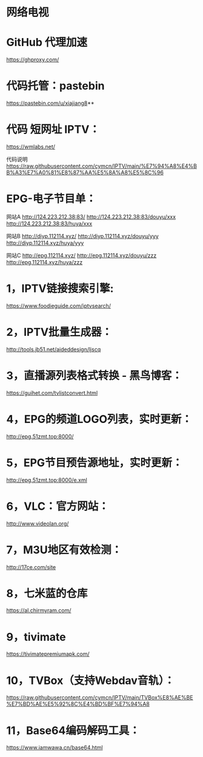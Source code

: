 # 网络电视


# GitHub 代理加速
https://ghproxy.com/

# 代码托管：pastebin                       
https://pastebin.com/u/xiajiang8**    

# 代码 短网址 IPTV：
https://wmlabs.net/

代码说明
https://raw.githubusercontent.com/cymcn/IPTV/main/%E7%94%A8%E4%BB%A3%E7%A0%81%E8%87%AA%E5%8A%A8%E5%8C%96


# EPG-电子节目单：
 网站A
 http://124.223.212.38:83/
 http://124.223.212.38:83/douyu/xxx
 http://124.223.212.38:83/huya/xxx

 网站B
 http://diyp.112114.xyz/
 http://diyp.112114.xyz/douyu/yyy
 http://diyp.112114.xyz/huya/yyy

 网站C
 http://epg.112114.xyz/
 http://epg.112114.xyz/douyu/zzz
 http://epg.112114.xyz/huya/zzz




# 1，IPTV链接搜索引擎:
https://www.foodieguide.com/iptvsearch/


# 2，IPTV批量生成器：
http://tools.jb51.net/aideddesign/ljscq


# 3，直播源列表格式转换 - 黑鸟博客：
https://guihet.com/tvlistconvert.html

# 4，EPG的频道LOGO列表，实时更新：
http://epg.51zmt.top:8000/

# 5，EPG节目预告源地址，实时更新：
http://epg.51zmt.top:8000/e.xml

# 6，VLC：官方网站：
http://www.videolan.org/

# 7，M3U地区有效检测：
http://17ce.com/site

# 8，七米蓝的仓库
https://al.chirmyram.com/

# 9，tivimate
https://tivimatepremiumapk.com/
 

# 10，TVBox（支持Webdav音轨）：
https://raw.githubusercontent.com/cymcn/IPTV/main/TVBox%E8%AE%BE%E7%BD%AE%E5%92%8C%E4%BD%BF%E7%94%A8

# 11，Base64编码解码工具：
https://www.iamwawa.cn/base64.html
 
 
 
 
